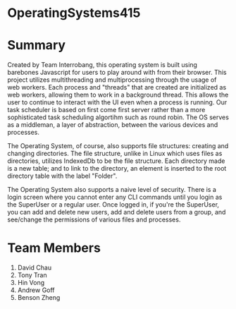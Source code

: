 # OperatingSystems415

# Summary
 Created by Team Interrobang, this operating system is built using barebones Javascript for users to play around with from their browser. This project utilizes multithreading and multiprocessing through the usage of web workers. Each process and "threads" that are created are initialized as web workers, allowing them to work in a background thread. This allows the user to continue to interact with the UI even when a process is running. Our task scheduler is based on first come first server rather than a more sophisticated task scheduling algortihm such as round robin. The OS serves as a middleman, a layer of abstraction, between the various devices and processes. 
 
 The Operating System, of course, also supports file structures: creating and changing directories. The file structure, unlike in Linux which uses files as directories, utilizes IndexedDb to be the file structure. Each directory made is a new table; and to link to the directory, an element is inserted to the root directory table with the label "Folder". 
 
 The Operating System also supports a naive level of security. There is a login screen where you cannot enter any CLI commands until you login as the SuperUser or a regular user. Once logged in, if you're the SuperUser, you can add and delete new users, add and delete users from a group, and see/change the permissions of various files and processes.
 
# Team Members
 1. David Chau
 2. Tony Tran
 3. Hin Vong
 4. Andrew Goff
 5. Benson Zheng
